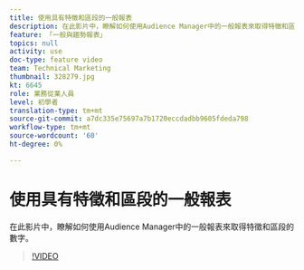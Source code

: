 ```yaml
---
title: 使用具有特徵和區段的一般報表
description: 在此影片中，瞭解如何使用Audience Manager中的一般報表來取得特徵和區段的數字。
feature: 「一般與趨勢報表」
topics: null
activity: use
doc-type: feature video
team: Technical Marketing
thumbnail: 328279.jpg
kt: 6645
role: 業務從業人員
level: 初學者
translation-type: tm+mt
source-git-commit: a7dc335e75697a7b1720eccdadbb9605fdeda798
workflow-type: tm+mt
source-wordcount: '60'
ht-degree: 0%

---
```



# 使用具有特徵和區段的一般報表

在此影片中，瞭解如何使用Audience Manager中的一般報表來取得特徵和區段的數字。

>[!VIDEO](https://video.tv.adobe.com/v/328279/?quality=12&learn=on)
